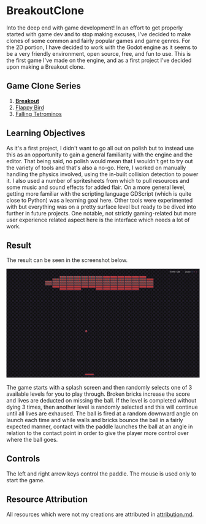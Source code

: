 # BreakoutClone

Into the deep end with game development!  In an effort to get properly started with game dev and to stop making excuses, I've decided to make clones of some common and fairly popular games and game genres.  For the 2D portion, I have decided to work with the Godot engine as it seems to be a very friendly environment, open source, free, and fun to use.  This is the first game I've made on the engine, and as a first project I've decided upon making a Breakout clone.

## Game Clone Series
1. [**Breakout**](https://github.com/kazeraniman/BreakoutClone)
2. [Flappy Bird](https://github.com/kazeraniman/FlappyBirdClone)
3. [Falling Tetrominos](https://github.com/kazeraniman/FallingTetrominosClone)

## Learning Objectives

As it's a first project, I didn't want to go all out on polish but to instead use this as an opportunity to gain a general familiarity with the engine and the editor.  That being said, no polish would mean that I wouldn't get to try out the variety of tools and that's also a no-go.  Here, I worked on manually handling the physics involved, using the in-built collision detection to power it.  I also used a number of spritesheets from which to pull resources and some music and sound effects for added flair.  On a more general level, getting more familiar with the scripting language GDScript (which is quite close to Python) was a learning goal here.  Other tools were experimented with but everything was on a pretty surface level but ready to be dived into further in future projects.  One notable, not strictly gaming-related but more user experience related aspect here is the interface which needs a lot of work.

## Result

The result can be seen in the screenshot below.

![Game Screenshot](Screenshots/game.png)

The game starts with a splash screen and then randomly selects one of 3 available levels for you to play through.  Broken bricks increase the score and lives are deducted on missing the ball.  If the level is completed without dying 3 times, then another level is randomly selected and this will continue until all lives are exhaused.  The ball is fired at a random downward angle on launch each time and while walls and bricks bounce the ball in a fairly expected manner, contact with the paddle launches the ball at an angle in relation to the contact point in order to give the player more control over where the ball goes.

## Controls

The left and right arrow keys control the paddle.  The mouse is used only to start the game.

## Resource Attribution

All resources which were not my creations are attributed in [attribution.md](attribution.md).
